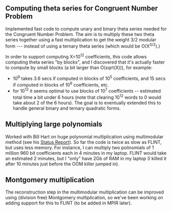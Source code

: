 

## Computing theta series for Congruent Number Problem

Implemented fast code to compute unary and binary theta series needed for the Congruent Number Problem. The aim is to multiply these two theta series together using a fast multiplication to get the weight 3/2 modular form --- instead of using a ternary theta series (which would be O(X<sup>3/2</sup>).) 

In order to support computing X=10<sup>12</sup> coefficients, this code allows computing theta series "by blocks", and I discovered that it's actually faster to compute by small blocks (a bit larger than O(sqrt(X))), for example: 

* 10<sup>9</sup> takes 3.6 secs if computed in blocks of 10<sup>5</sup> coefficients, and 15 secs if computed in blocks of 10<sup>6</sup> coefficients, etc. 
* for 10<sup>12</sup> it seems optimal to use blocks of 10<sup>7</sup> coefficients -- estimated total time a bit under 6 hours (note that clearing 10<sup>12</sup> words to 0 would take about 2 of the 6 hours). 
The goal is to eventually extended this to handle general binary and ternary quadratic forms. 


## Multiplying large polynomials

Worked with Bill Hart on huge polynomial multiplication using multimodular method (see his <a href="/dev1/billhart">Status Report</a>). So far the code is twice as slow as FLINT, but uses less memory. For instance, I can multiply two polinomials of 1 million 960 bit coefficients each in 4 minutes in my laptop. FLINT would take an estimated 2 minutes, but I "only" have 2Gb of RAM in my laptop (I killed it after 10 minutes just before the OOM killer jumped in). 


## Montgomery multiplication

The reconstruction step in the multimodular multiplication can be improved using (division free) Montgomery multiplication, so we've been working on adding support for this to FLINT (to be added in MPIR later). 
